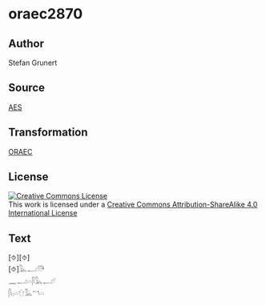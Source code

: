 # oraec2870

## Author

Stefan Grunert

## Source

[AES](https://github.com/simondschweitzer/aes)

## Transformation

[ORAEC](https://oraec.github.io/)

## License

<a rel="license" href="http://creativecommons.org/licenses/by-sa/4.0/"><img alt="Creative Commons License" style="border-width:0" src="https://i.creativecommons.org/l/by-sa/4.0/88x31.png" /></a><br />This work is licensed under a <a rel="license" href="http://creativecommons.org/licenses/by-sa/4.0/">Creative Commons Attribution-ShareAlike 4.0 International License</a>

## Text

[⯑][⯑]<br>
[⯑]𓅓𓂝𓇥<br>
𓈖𓂝𓏏𓋴𓅓𓂝𓍢<br>
𓋴𓊪𓏏𓈑𓅓𓎔𓏏<br>
